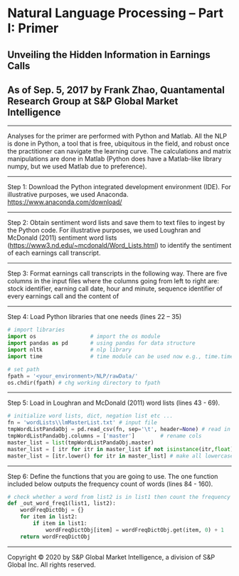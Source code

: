 # Natural Language Processing – Part I: Primer
## Unveiling the Hidden Information in Earnings Calls
## As of Sep. 5, 2017 by Frank Zhao, Quantamental Research Group at S&P Global Market Intelligence 

---
Analyses for the primer are performed with Python and Matlab. All the NLP is done in Python, a tool that is free, ubiquitous in the field, and robust once the practitioner can navigate the learning curve. The calculations and matrix manipulations are done in Matlab (Python does have a Matlab-like library numpy, but we used Matlab due to preference).

---

Step 1: Download the Python integrated development environment (IDE). For illustrative
purposes, we used Anaconda. https://www.anaconda.com/download/

---

Step 2: Obtain sentiment word lists and save them to text files to ingest by the Python code. For illustrative purposes, we used Loughran and McDonald (2011) sentiment word lists (https://www3.nd.edu/~mcdonald/Word_Lists.html) to identify the sentiment of each
earnings call transcript.

---

Step 3: Format earnings call transcripts in the following way. There are five columns in the input files where the columns going from left to right are: stock identifier, earning call date, hour and minute, sequence identifier of every earnings call and the content of

---

Step 4: Load Python libraries that one needs (lines 22 – 35)

```python
# import libraries  
import os                 # import the os module 
import pandas as pd       # using pandas for data structure 
import nltk               # nlp library
import time               # time module can be used now e.g., time.time()

# set path
fpath = '<your_environment>/NLP/rawData/'
os.chdir(fpath) # chg working directory to fpath  
```

---

Step 5: Load in Loughran and McDonald (2011) word lists (lines 43 - 69).

```python
# initialize word lists, dict, negation list etc ...                                                                                            
fn = 'wordLists\\lmMasterList.txt' # input file
tmpWordListPandaObj = pd.read_csv(fn, sep='\t', header=None) # read in tab-delimited text file with no header
tmpWordListPandaObj.columns = ['master'] 		# rename cols 
master_list = list(tmpWordListPandaObj.master)    
master_list = [ itr for itr in master_list if not isinstance(itr,float) ]  
master_list = [itr.lower() for itr in master_list] # make all lowercase
```

---

Step 6: Define the functions that you are going to use. The one function included below
outputs the frequency count of words (lines 84 - 160).

```python
# check whether a word from list2 is in list1 then count the frequency of that word
def _out_word_freq1(list1, list2):
    wordFreqDictObj = {}
    for item in list2: 
        if item in list1: 
            wordFreqDictObj[item] = wordFreqDictObj.get(item, 0) + 1
    return wordFreqDictObj
```

---



Copyright © 2020 by S&P Global Market Intelligence, a division of S&P Global Inc. All
rights reserved. 
